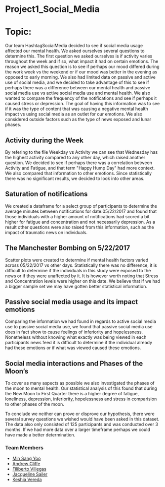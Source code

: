 # Project1_Social_Media

# Topic:

  Our team HashtagSocialMedia decided to see if social media usage affected our mental health. We asked ourselves several questions to determine this. The first question we asked ourselves is if activity varies throughout the week and if so, what impact it had on certain emotions. The reason we asked this question is to see if perhaps our mood differed during the work week vs the weekend or if our mood was better in the evening as opposed to early morning. We also had limited data on passive and active use of social media, and we decided to take advantage of this to see if perhaps there was a difference between our mental health and passive social media use vs active social media use and mental health. We also wanted to compare the frequency of the notifications and see if perhaps it caused stress or depression. The goal of having this information was to see if it was the type of content that was causing a negative mental health impact vs using social media as an outlet for our emotions. We also considered outside factors such as the type of news exposed and lunar phases.

## Activity during the Week

By refering to the file Weekday vs Activity we can see that Wednesday has the highest activity compared to any other day, which raised another question. We decided to see if perhaps there was a correlation between Activity and Fatigue, and that term "Happy Hump Day" had more context. We also compared that information to other emotions. Since statistically there was no significant results, we decided to look into other areas.

## Saturation of notifications

We created a dataframe for a select group of participants to determine the average minutes between notifications for date:05/22/2017 and found that those individuals with a higher amount of notifications had scored a bit higher for fatigue and concentration and not necessarily depression. As a result other questions were also raised from this information, such as the impact of traumatic news on individuals.

## The Manchester Bombing on 5/22/2017

Scatter plots were created to determine if mental health factors varied across 05/22/2017 vs other days. Statistically there was no difference, it is difficult to determine if the individuals in this study were exposed to the news or if they were unaffected by it. It is however worth noting that Stress and Concentration levels were higher on this date. We believe that if we had a bigger sample set we may have gotten better statistical information.

## Passive social media usage and its impact emotions

Comparing the information we had found in regards to active social media use to passive social media use, we found that passive social media use does in fact show to cause feelings of inferiority and hopelessness. Nonetheless without knowing what exactly was being viewed in each participants news feed it is difficult to determine if the individual already had these emotions or if what was viewed caused these emotions.

## Social media interactions and Phases of the Moon’s

To cover as many aspects as possible we also investigated the phases of the moon to mental health. Our statistical analysis of this found that during the New Moon to First Quarter there is a higher degree of fatigue, loneliness, depression, inferiority, hopelessness and stress in comparision to other phases of the moon.

To conclude we neither can prove or disprove our hypothesis, there were several survey questions we wished would have been asked in this dataset. The data also only consisted of 125 participants and was conducted over 3 months. If we had more data over a larger timeframe perhaps we could have made a better determination.

### Team Members

* [Min Sang Yoo](https://github.com/hialstkd)
* [Andrew Cliffe](https://github.com/cliffeandrew)
* [Filiberto Villegas](https://github.com/fvill005)
* [Jacqueline Sailer](https://github.com/Infinity183)
* [Keshia Vereda](https://github.com/kvereda)

